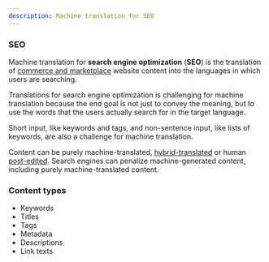```yaml
---
description: Machine translation for SEO
---
```


### SEO

Machine translation for **search engine optimization** \(**SEO**\) is the translation of [commerce and marketplace](/applications/commerce-and-marketplaces) website content into the languages in which users are searching.

Translations for search engine optimization is challenging for machine translation because the end goal is not just to convey the meaning, but to use the words that the users actually search for in the target language.

Short input, like keywords and tags, and non-sentence input, like lists of keywords, are also a challenge for machine translation.

Content can be purely machine-translated, [hybrid-translated](/workflows/hybrid-translation.md) or human [post-edited](/workflows/post-edition.md). Search engines can penalize machine-generated content, including purely machine-translated content.

### Content types

- Keywords
- Titles
- Tags
- Metadata
- Descriptions
- Link texts
